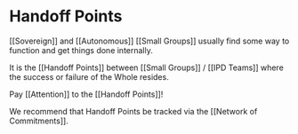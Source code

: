 # Handoff Points

[[Sovereign]] and [[Autonomous]] [[Small Groups]] usually find some way to function and get things done internally. 

It is the [[Handoff Points]] between [[Small Groups]] / [[IPD Teams]] where the success or failure of the Whole resides.  

Pay [[Attention]] to the [[Handoff Points]]! 

We recommend that Handoff Points be tracked via the [[Network of Commitments]]. 
